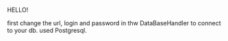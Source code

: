 HELLO!

first change the url, login and password in thw DataBaseHandler to connect to your db.
used Postgresql.
